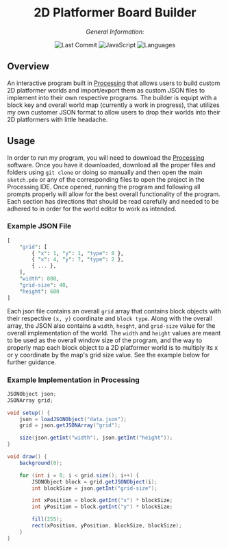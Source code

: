 <div align="center">

# **2D Platformer Board Builder**

*General Information:*

![Last Commit](https://img.shields.io/badge/last%20commit-5%2F29%2F2025-orange)
![JavaScript](https://img.shields.io/badge/processing-58.7%25-blue)
![Languages](https://img.shields.io/badge/languages-2-yellow)

</div>

## Overview

An interactive program built in [Processing](https://processing.org/) that allows users to build custom 2D platformer worlds and import/export them as custom JSON files to implement into their own respective programs. The builder is equipt with a block key and overall world map (currently a work in progress), that utilizes my own customer JSON format to allow users to drop their worlds into their 2D platformers with little headache.

## Usage

In order to run my program, you will need to download the [Processing](https://processing.org/) software. Once you have it downloaded, download all the proper files and folders using `git clone` or doing so manually and then open the main `sketch.pde` or any of the corresponding files to open the project in the Processing IDE.
Once opened, running the program and following all prompts properly will allow for the best overall functionality of the program. Each section has directions that should be read carefully and needed to be adhered to in order for the world editor to work as intended.

### Example JSON File

```perl
[
    "grid": [
        { "x": 1, "y": 1, "type": 0 },
        { "x": 4, "y": 7, "type": 2 },
        { ... },
    ],
    "width": 800,
    "grid-size": 40,
    "height": 600
]
```
Each json file contains an overall `grid` array that contains block objects with their respective `(x, y)` coordinate and `block type`. Along with the overall array, the JSON also contains a `width`, `height`, and `grid-size` value for the overall implementation of the world. The `width` and `height` values are meant to be used as the overall window size of the program, and the way to properly map each block object to a 2D platformer world is to multiply its x or y coordinate by the map's grid size value. See the example below for further guidance.

### Example Implementation in Processing

```java
JSONObject json;
JSONArray grid;

void setup() {
    json = loadJSONObject("data.json");
    grid = json.getJSONArray("grid");

    size(json.getInt("width"), json.getInt("height"));
}

void draw() {
    background(0);

    for (int i = 0; i < grid.size(); i++) {
        JSONObject block = grid.getJSONObject(i);
        int blockSize = json.getInt("grid-size");

        int xPosition = block.getInt("x") * blockSize;
        int yPosition = block.getInt("y") * blockSize;

        fill(255);
        rect(xPosition, yPosition, blockSize, blockSize);
    }
}

```
